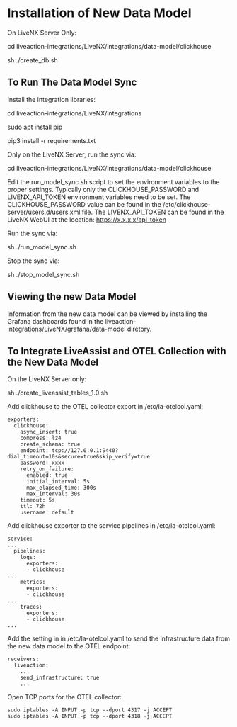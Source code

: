 # Installation of New Data Model

On LiveNX Server Only:

cd liveaction-integrations/LiveNX/integrations/data-model/clickhouse

sh ./create_db.sh

## To Run The Data Model Sync

Install the integration libraries:

cd liveaction-integrations/LiveNX/integrations

sudo apt install pip

pip3 install -r requirements.txt 

Only on the LiveNX Server, run the sync via:

cd liveaction-integrations/LiveNX/integrations/data-model/clickhouse

Edit the run_model_sync.sh script to set the environment variables to the proper settings. Typically only the CLICKHOUSE_PASSWORD and LIVENX_API_TOKEN environment variables need to be set. The CLICKHOUSE_PASSWORD value can be found in the /etc/clickhouse-server/users.d/users.xml file. The LIVENX_API_TOKEN can be found in the LiveNX WebUI at the location: https://x.x.x.x/api-token

Run the sync via:

sh ./run_model_sync.sh

Stop the sync via:

sh ./stop_model_sync.sh

## Viewing the new Data Model

Information from the new data model can be viewed by installing the Grafana dashboards found in the liveaction-integrations/LiveNX/grafana/data-model diretory.

## To Integrate LiveAssist and OTEL Collection with the New Data Model

On the LiveNX Server only:

sh ./create_liveassist_tables_1.0.sh

Add clickhouse to the OTEL collector export in /etc/la-otelcol.yaml:

```
exporters:
  clickhouse:
    async_insert: true
    compress: lz4
    create_schema: true
    endpoint: tcp://127.0.0.1:9440?dial_timeout=10s&secure=true&skip_verify=true
    password: xxxx
    retry_on_failure:
      enabled: true
      initial_interval: 5s
      max_elapsed_time: 300s
      max_interval: 30s
    timeout: 5s
    ttl: 72h
    username: default
```

Add clickhouse exporter to the service pipelines in /etc/la-otelcol.yaml:

```
service:
...
  pipelines:
    logs:
      exporters:
      - clickhouse
...
    metrics:
      exporters:
      - clickhouse
...
    traces:
      exporters:
      - clickhouse
...
```

Add the setting in in /etc/la-otelcol.yaml to send the infrastructure data from the new data model to the OTEL endpoint:

```
receivers:
  liveaction:
    ...
    send_infrastructure: true
    ...
```

Open TCP ports for the OTEL collector:

```
sudo iptables -A INPUT -p tcp --dport 4317 -j ACCEPT 
sudo iptables -A INPUT -p tcp --dport 4318 -j ACCEPT 
```

